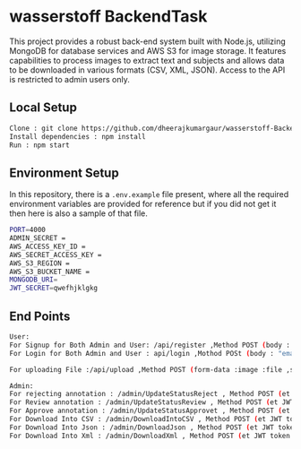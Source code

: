 
# wasserstoff BackendTask

This project provides a robust back-end system built with Node.js, utilizing MongoDB for database services and AWS S3 for image storage. It features capabilities to process images to extract text and subjects and allows data to be downloaded in various formats (CSV, XML, JSON). Access to the API is restricted to admin users only.


## Local Setup
```bash
Clone : git clone https://github.com/dheerajkumargaur/wasserstoff-BackendTask
Install dependencies : npm install
Run : npm start
```

## Environment  Setup
In this repository, there is a `.env.example` file present, where all the required environment variables are provided for reference but if you did not get it then here is also a sample of that file.
```bash
PORT=4000
ADMIN_SECRET = 
AWS_ACCESS_KEY_ID = 
AWS_SECRET_ACCESS_KEY = 
AWS_S3_REGION = 
AWS_S3_BUCKET_NAME = 
MONGODB_URI=
JWT_SECRET=qwefhjklgkg
```

## End Points
```bash
User: 
For Signup for Both Admin and User: /api/register ,Method POST (body : "fullName":"", "email":"", "password":"", "role":"user || admin")
For Login for Both Admin and User : api/login ,Mothod POSt (body : "email":"", "password":"")

For uploading File :/api/upload ,Method POST (form-data :image :file ,set JWT token in Bearer Token)

Admin:
For rejecting annotation : /admin/UpdateStatusReject , Method POST (et JWT token in Bearer Token ,body :  "fileID":"") 
For Review annotation : /admin/UpdateStatusReview , Method POST (et JWT token in Bearer Token,body :  "fileID":"") 
For Approve annotation : /admin/UpdateStatusApprovet , Method POST (et JWT token in Bearer Token,body :  "fileID":"") 
For Download Into CSV : /admin/DownloadIntoCSV , Method POST (et JWT token in Bearer Token)
For Download Into Json : /admin/DownloadJson , Method POST (et JWT token in Bearer Token)
For Download Into Xml : /admin/DownloadXml , Method POST (et JWT token in Bearer Token) 
```